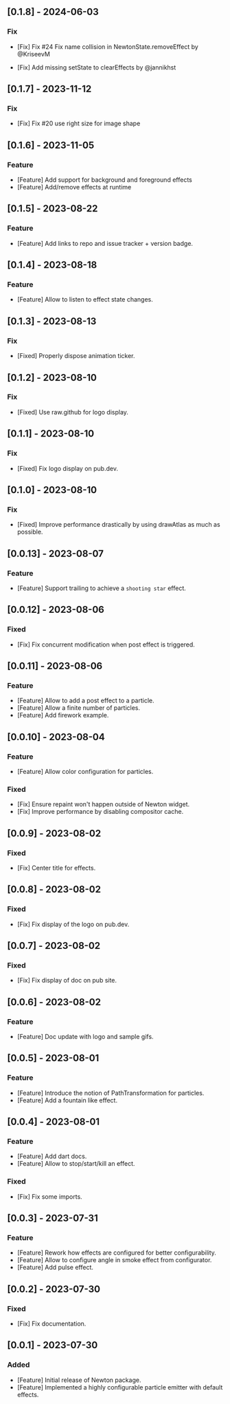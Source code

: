## [0.1.8] - 2024-06-03

### Fix

- [Fix] Fix #24 Fix name collision in NewtonState.removeEffect by @KriseevM

- [Fix] Add missing setState to clearEffects by @jannikhst

## [0.1.7] - 2023-11-12

### Fix

- [Fix] Fix #20 use right size for image shape

## [0.1.6] - 2023-11-05

### Feature

- [Feature] Add support for background and foreground effects
- [Feature] Add/remove effects at runtime

## [0.1.5] - 2023-08-22

### Feature

- [Feature] Add links to repo and issue tracker + version badge.

## [0.1.4] - 2023-08-18

### Feature

- [Feature] Allow to listen to effect state changes.

## [0.1.3] - 2023-08-13

### Fix

- [Fixed] Properly dispose animation ticker.

## [0.1.2] - 2023-08-10

### Fix

- [Fixed] Use raw.github for logo display.

## [0.1.1] - 2023-08-10

### Fix

- [Fixed] Fix logo display on pub.dev.

## [0.1.0] - 2023-08-10

### Fix

- [Fixed] Improve performance drastically by using drawAtlas as much as possible.

## [0.0.13] - 2023-08-07

### Feature

- [Feature] Support trailing to achieve a `shooting star` effect.

## [0.0.12] - 2023-08-06

### Fixed

- [Fix] Fix concurrent modification when post effect is triggered.

## [0.0.11] - 2023-08-06

### Feature

- [Feature] Allow to add a post effect to a particle.
- [Feature] Allow a finite number of particles.
- [Feature] Add firework example.

## [0.0.10] - 2023-08-04

### Feature

- [Feature] Allow color configuration for particles.

### Fixed

- [Fix] Ensure repaint won't happen outside of Newton widget.
- [Fix] Improve performance by disabling compositor cache.

## [0.0.9] - 2023-08-02

### Fixed

- [Fix] Center title for effects.

## [0.0.8] - 2023-08-02

### Fixed

- [Fix] Fix display of the logo on pub.dev.

## [0.0.7] - 2023-08-02

### Fixed

- [Fix] Fix display of doc on pub site.

## [0.0.6] - 2023-08-02

### Feature

- [Feature] Doc update with logo and sample gifs.

## [0.0.5] - 2023-08-01

### Feature

- [Feature] Introduce the notion of PathTransformation for particles.
- [Feature] Add a fountain like effect.


## [0.0.4] - 2023-08-01

### Feature

- [Feature] Add dart docs.
- [Feature] Allow to stop/start/kill an effect.

### Fixed

- [Fix] Fix some imports.

## [0.0.3] - 2023-07-31

### Feature

- [Feature] Rework how effects are configured for better configurability.
- [Feature] Allow to configure angle in smoke effect from configurator.
- [Feature] Add pulse effect.

## [0.0.2] - 2023-07-30

### Fixed

- [Fix] Fix documentation.

## [0.0.1] - 2023-07-30

### Added

- [Feature] Initial release of Newton package.
- [Feature] Implemented a highly configurable particle emitter with default effects.